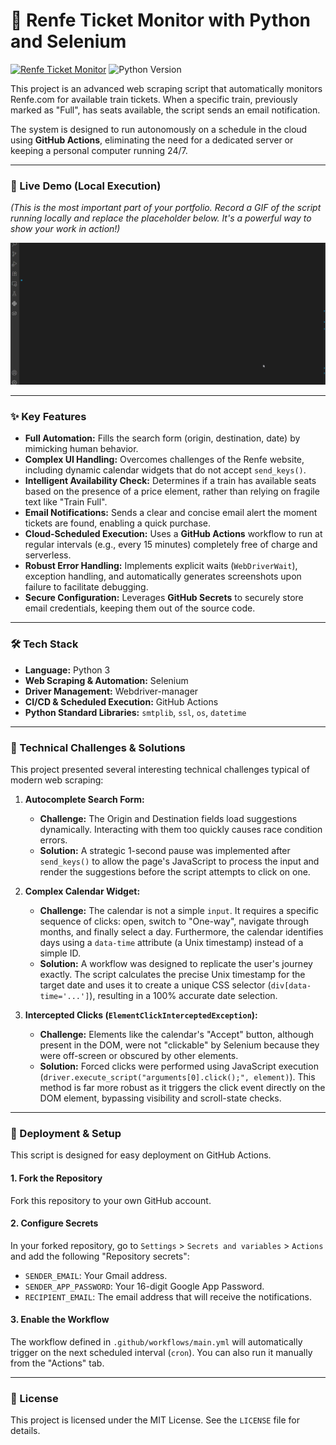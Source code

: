 # 🤖 Renfe Ticket Monitor with Python and Selenium

[![Renfe Ticket Monitor](https://github.com/albertoines/renfe-ticket-monitor/actions/workflows/main.yml/badge.svg)](https://github.com/albertoines/renfe-ticket-monitor/actions/workflows/main.yml)
![Python Version](https://img.shields.io/badge/Python-3.10%2B-blue?style=for-the-badge&logo=python)

This project is an advanced web scraping script that automatically monitors Renfe.com for available train tickets. When a specific train, previously marked as "Full", has seats available, the script sends an email notification.

The system is designed to run autonomously on a schedule in the cloud using **GitHub Actions**, eliminating the need for a dedicated server or keeping a personal computer running 24/7.

---

### 🎥 Live Demo (Local Execution)

*(This is the most important part of your portfolio. Record a GIF of the script running locally and replace the placeholder below. It's a powerful way to show your work in action!)*

![GIF demonstration of the script in action](https://raw.githubusercontent.com/albertoines/renfe-ticket-monitor/refs/heads/main/demo/Renfe_ticket_monitor_demo.gif)

---

### ✨ Key Features

*   **Full Automation:** Fills the search form (origin, destination, date) by mimicking human behavior.
*   **Complex UI Handling:** Overcomes challenges of the Renfe website, including dynamic calendar widgets that do not accept `send_keys()`.
*   **Intelligent Availability Check:** Determines if a train has available seats based on the presence of a price element, rather than relying on fragile text like "Train Full".
*   **Email Notifications:** Sends a clear and concise email alert the moment tickets are found, enabling a quick purchase.
*   **Cloud-Scheduled Execution:** Uses a **GitHub Actions** workflow to run at regular intervals (e.g., every 15 minutes) completely free of charge and serverless.
*   **Robust Error Handling:** Implements explicit waits (`WebDriverWait`), exception handling, and automatically generates screenshots upon failure to facilitate debugging.
*   **Secure Configuration:** Leverages **GitHub Secrets** to securely store email credentials, keeping them out of the source code.

---

### 🛠️ Tech Stack

*   **Language:** Python 3
*   **Web Scraping & Automation:** Selenium
*   **Driver Management:** Webdriver-manager
*   **CI/CD & Scheduled Execution:** GitHub Actions
*   **Python Standard Libraries:** `smtplib`, `ssl`, `os`, `datetime`

---

### 🧠 Technical Challenges & Solutions

This project presented several interesting technical challenges typical of modern web scraping:

1.  **Autocomplete Search Form:**
    *   **Challenge:** The Origin and Destination fields load suggestions dynamically. Interacting with them too quickly causes race condition errors.
    *   **Solution:** A strategic 1-second pause was implemented after `send_keys()` to allow the page's JavaScript to process the input and render the suggestions before the script attempts to click on one.

2.  **Complex Calendar Widget:**
    *   **Challenge:** The calendar is not a simple `input`. It requires a specific sequence of clicks: open, switch to "One-way", navigate through months, and finally select a day. Furthermore, the calendar identifies days using a `data-time` attribute (a Unix timestamp) instead of a simple ID.
    *   **Solution:** A workflow was designed to replicate the user's journey exactly. The script calculates the precise Unix timestamp for the target date and uses it to create a unique CSS selector (`div[data-time='...']`), resulting in a 100% accurate date selection.

3.  **Intercepted Clicks (`ElementClickInterceptedException`):**
    *   **Challenge:** Elements like the calendar's "Accept" button, although present in the DOM, were not "clickable" by Selenium because they were off-screen or obscured by other elements.
    *   **Solution:** Forced clicks were performed using JavaScript execution (`driver.execute_script("arguments[0].click();", element)`). This method is far more robust as it triggers the click event directly on the DOM element, bypassing visibility and scroll-state checks.

---

### 🚀 Deployment & Setup

This script is designed for easy deployment on GitHub Actions.

#### 1. Fork the Repository

Fork this repository to your own GitHub account.

#### 2. Configure Secrets

In your forked repository, go to `Settings` > `Secrets and variables` > `Actions` and add the following "Repository secrets":

*   `SENDER_EMAIL`: Your Gmail address.
*   `SENDER_APP_PASSWORD`: Your 16-digit Google App Password.
*   `RECIPIENT_EMAIL`: The email address that will receive the notifications.

#### 3. Enable the Workflow

The workflow defined in `.github/workflows/main.yml` will automatically trigger on the next scheduled interval (`cron`). You can also run it manually from the "Actions" tab.

---

### 📜 License

This project is licensed under the MIT License. See the `LICENSE` file for details.
